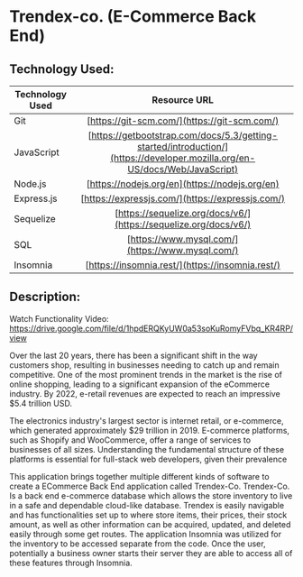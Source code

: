 # Trendex-co. (E-Commerce Back End)


## Technology Used:
| Technology Used         | Resource URL           |
| ------------- |:-------------:|
| Git | [https://git-scm.com/](https://git-scm.com/)     |
| JavaScript  | [https://getbootstrap.com/docs/5.3/getting-started/introduction/](https://developer.mozilla.org/en-US/docs/Web/JavaScript)      |
| Node.js | [https://nodejs.org/en](https://nodejs.org/en)      |
| Express.js | [https://expressjs.com/](https://expressjs.com/)   |
|Sequelize   | [https://sequelize.org/docs/v6/](https://sequelize.org/docs/v6/)      | 
|  SQL   |    [https://www.mysql.com/](https://www.mysql.com/)   |
| Insomnia   | [https://insomnia.rest/](https://insomnia.rest/)     |



## Description:

Watch Functionality Video: https://drive.google.com/file/d/1hpdERQKyUW0a53soKuRomyFVbq_KR4RP/view


Over the last 20 years, there has been a significant shift in the way customers shop, resulting in businesses needing to catch up and remain competitive. One of the most prominent trends in the market is the rise of online shopping, leading to a significant expansion of the eCommerce industry. By 2022, e-retail revenues are expected to reach an impressive $5.4 trillion USD.

The electronics industry's largest sector is internet retail, or e-commerce, which generated approximately $29 trillion in 2019. E-commerce platforms, such as Shopify and WooCommerce, offer a range of services to businesses of all sizes. Understanding the fundamental structure of these platforms is essential for full-stack web developers, given their prevalence

This application brings together multiple different kinds of software to create a ECommerce Back End application called Trendex-Co. Trendex-Co. Is a back end e-commerce database which allows the store inventory to live in a safe and dependable cloud-like database. Trendex is easily navigable and has functionalities set up to where store items, their prices, their stock amount, as well as other information can be acquired, updated, and deleted easily through some get routes. The application Insomnia was utilized for the inventory to be accessed separate from the code. Once the user, potentially a business owner starts their server they are able to access all of these features through Insomnia.
